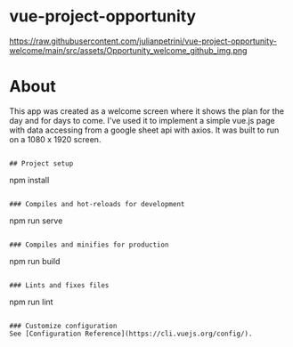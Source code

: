 # vue-project-opportunity

https://raw.githubusercontent.com/julianpetrini/vue-project-opportunity-welcome/main/src/assets/Opportunity_welcome_github_img.png


# About

This app was created as a welcome screen where it shows the plan for the day and for days to come. I've used it to implement a simple vue.js page with data accessing from a google sheet api with axios. It was built to run on a 1080 x 1920 screen.
```

## Project setup
```
npm install
```

### Compiles and hot-reloads for development
```
npm run serve
```

### Compiles and minifies for production
```
npm run build
```

### Lints and fixes files
```
npm run lint
```

### Customize configuration
See [Configuration Reference](https://cli.vuejs.org/config/).
